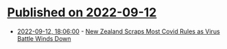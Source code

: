 # [Published on 2022-09-12](index.md)

* [2022-09-12, 18:06:00](https://news.slashdot.org/story/22/09/12/186243/new-zealand-scraps-most-covid-rules-as-virus-battle-winds-down?utm_source=rss1.0mainlinkanon&utm_medium=feed) - [New Zealand Scraps Most Covid Rules as Virus Battle Winds Down](https://news.slashdot.org/story/22/09/12/186243/new-zealand-scraps-most-covid-rules-as-virus-battle-winds-down?utm_source=rss1.0mainlinkanon&utm_medium=feed)
